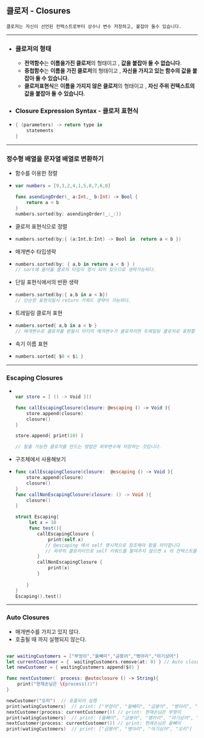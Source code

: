 ## 클로저 - Closures

`클로저는 자신이 선언된 컨텍스트로부터 상수나 변수 저장하고, 붙잡아 둘수 있습니다.`

---

- ### 클로저의 형태

  - **전역함수**는 **이름을가진 클로저**의 형태이고 , **값을 붙잡아 둘 수 없습니다**.
  - **중첩함수**는 **이름을 가진 클로저**의 형태이고 , **자신을 가지고 있는 함수의 값을 붙잡아 둘 수 있습니다.**
  - **클로저표현식**은 **이름을 가지지 않은 클로저**의 형태이고 , **자신 주위 컨텍스트의 값을 붙잡아 둘 수 있습니다.**

- ### Closure Expression Syntax - 클로저 표현식

- ```swift
  { (parameters) -> return type in
      statements
  }
  ```

---

### 정수형 배열을 문자열 배열로 변환하기

- 함수를 이용한 정렬

- ```swift
  var numbers = [9,3,2,4,1,5,8,7,6,0]
  
  func asendingOrder(_ a:Int,_ b:Int) -> Bool {
      return a < b
  }
  numbers.sorted(by: asendingOrder(_:_:))
  ```

- 클로저 표현식으로 정렬

- ```swift
  numbers.sorted(by:{ (a:Int,b:Int) -> Bool in  return a < b })
  ```

- 매개변수 타입생략

- ```swift
  numbers.sorted(by: { a,b in return a < b } )
  // sort에 들어올 클로저 타입이 명시 되어 있으므로 생략가능하다.
  ```

- 단일 표현식에서의 반환 생략

- ```swift
  numbers.sorted(by:{ a,b in a < b})
  // 단순한 표현식일시 return 키워드 생략이 가능하다.
  ```

- 트레일링 클로저 표현

- ```swift
  numbers.sorted{ a,b in a < b }
  // 매개변수로 클로저를 받을시 마지막 매겨변수가 클로저이면 트레일링 클로저로 표현할 수 있다.
  ```

- 속기 이름 표현

- ```swift
  numbers.sorted{ $0 < $1 }
  ```

---

### Escaping Closures

- ```swift
  
  var store = [ () -> Void ]()
  
  func callEscapingClosure(closure: @escaping () -> Void ){
      store.append(closure)
      closure()
  }
  
  store.append{ print(10) }
  
  // 탈출 가능한 클로저를 만드는 방법은 외부변수에 저장하는 것입니다.
  ```

- 구조체에서 사용해보기

- ```swift
  func callEscapingClosure(closure:  @escaping () -> Void ){
      store.append(closure)
      closure()
  }
  func callNonEscapingClosure(closure: () -> Void ){
      closure()
  }
  
  struct Escaping{
       let x = 10
       func test(){
          callEscapingClosure {
              print(self.x) 
             // @escaping 에서 self 명시적으로 참조해야 함을 의미합니다 
             // 외부의 클로저이므로 self 키워드를 붙여주지 않으면 x 의 컨텍스트를 가늠할 수 없다.
          }
          callNonEscapingClosure {
              print(x)
          }
         
      }
  }
  Escaping().test()
  ```

---

### Auto Closures

- 매개변수를 가지고 있지 않다.
- 호출될 때 까지 실행되지 않는다.

```swift

var waitingCustomers = ["부엉이","올빼미","금붕어","병아리","아기상어"]
let currentCustomer = {  waitingCustomers.remove(at: 0) } // Auto closure
let newCustomer = { waitingCustomers.append($0) }

func nextCustomer(  process: @autoclosure () -> String){
    print("현재손님은 \(process())")
}

newCustomer("오리")  // 호출되어 실행 
print(watingCustomers)  // print: ["부엉이", "올빼미", "금붕어", "병아리", "아기상어", "오리"]
nextCustomer(process: currentCustomer()) // print: 현재손님은 부엉이
print(watingCustomers)  // print: [올빼미", "금붕어", "병아리", "아기상어", "오리"]
nextCustomer(process: currentCustomer()) // print: 현재손님은 올빼미
print(watingCustomers)  // print: ["금붕어", "병아리", "아기상어", "오리"]

```

